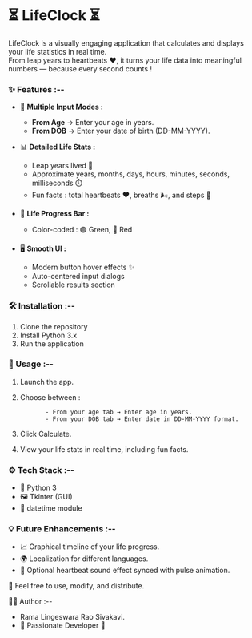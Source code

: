 # ⏳ LifeClock ⏳

LifeClock is a visually engaging application that calculates and displays your life statistics in real time.  
From leap years to heartbeats ❤️, it turns your life data into meaningful numbers — because every second counts !

### ✨ Features :--

- 📅 **Multiple Input Modes :**  
  - **From Age** → Enter your age in years.  
  - **From DOB** → Enter your date of birth (DD-MM-YYYY).

- 📊 **Detailed Life Stats :**
  - Leap years lived 🌟
  - Approximate years, months, days, hours, minutes, seconds, milliseconds ⏱️
  - Fun facts : total heartbeats ❤️, breaths 🌬️, and steps 🚶

- 🎯 **Life Progress Bar :**
  - Color-coded : 🟢 Green, 🔴 Red

- 🖥 **Smooth UI :**
  - Modern button hover effects ✨
  - Auto-centered input dialogs
  - Scrollable results section

### 🛠️ Installation :--

1. Clone the repository
2. Install Python 3.x
3. Run the application

### 📌 Usage :--

1. Launch the app.
2. Choose between :
   
              - From your age tab → Enter age in years.  
              - From your DOB tab → Enter date in DD-MM-YYYY format.
3. Click Calculate.
4. View your life stats in real time, including fun facts.

### ⚙️ Tech Stack :--

- 🐍 Python 3
- 🖼 Tkinter (GUI)
- 📅 datetime module

### 💡 Future Enhancements :--

- 📈 Graphical timeline of your life progress.
- 🌍 Localization for different languages.
- 🎵 Optional heartbeat sound effect synced with pulse animation.

📜 Feel free to use, modify, and distribute.

👨‍💻 Author :--

- Rama Lingeswara Rao Sivakavi.
- 🚀 Passionate Developer 💼
